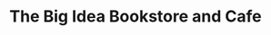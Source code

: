---
title: "The Big Idea Bookstore and Cafe"
url: /pittsburgh/the-big-idea-bookstore-and-cafe/
shop: books
---